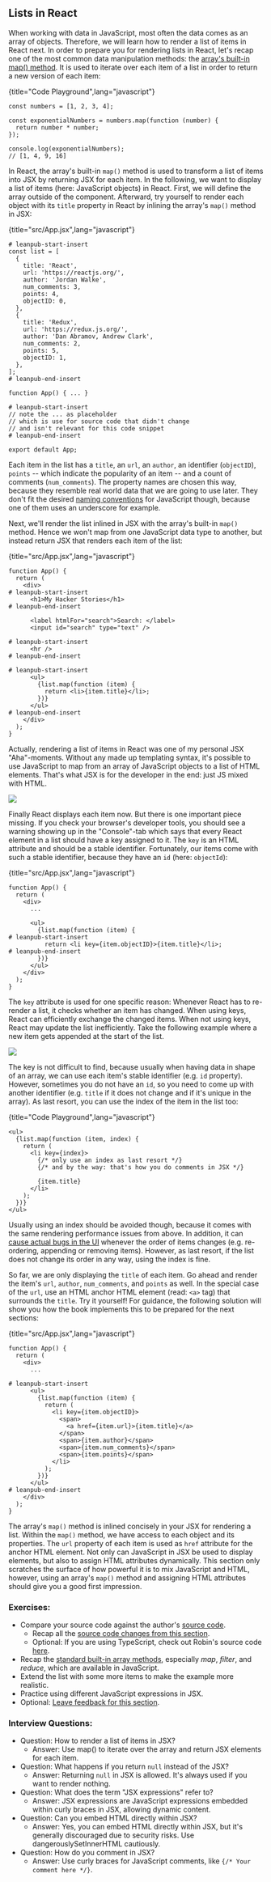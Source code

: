 ## Lists in React

When working with data in JavaScript, most often the data comes as an array of objects. Therefore, we will learn how to render a list of items in React next. In order to prepare you for rendering lists in React, let's recap one of the most common data manipulation methods: the [array's built-in map() method](https://mzl.la/3B3a7tf). It is used to iterate over each item of a list in order to return a new version of each item:

{title="Code Playground",lang="javascript"}
~~~~~~~
const numbers = [1, 2, 3, 4];

const exponentialNumbers = numbers.map(function (number) {
  return number * number;
});

console.log(exponentialNumbers);
// [1, 4, 9, 16]
~~~~~~~

In React, the array's built-in `map()` method is used to transform a list of items into JSX by returning JSX for each item. In the following, we want to display a list of items (here: JavaScript objects) in React. First, we will define the array outside of the component. Afterward, try yourself to render each object with its `title` property in React by inlining the array's `map()` method in JSX:

{title="src/App.jsx",lang="javascript"}
~~~~~~~
# leanpub-start-insert
const list = [
  {
    title: 'React',
    url: 'https://reactjs.org/',
    author: 'Jordan Walke',
    num_comments: 3,
    points: 4,
    objectID: 0,
  },
  {
    title: 'Redux',
    url: 'https://redux.js.org/',
    author: 'Dan Abramov, Andrew Clark',
    num_comments: 2,
    points: 5,
    objectID: 1,
  },
];
# leanpub-end-insert

function App() { ... }

# leanpub-start-insert
// note the ... as placeholder
// which is use for source code that didn't change
// and isn't relevant for this code snippet
# leanpub-end-insert

export default App;
~~~~~~~

Each item in the list has a `title`, an `url`, an `author`, an identifier (`objectID`), `points` -- which indicate the popularity of an item -- and a count of comments (`num_comments`). The property names are chosen this way, because they resemble real world data that we are going to use later. They don't fit the desired [naming conventions](https://www.robinwieruch.de/javascript-naming-conventions/) for JavaScript though, because one of them uses an underscore for example.

Next, we'll render the list inlined in JSX with the array's built-in `map()` method. Hence we won't map from one JavaScript data type to another, but instead return JSX that renders each item of the list:

{title="src/App.jsx",lang="javascript"}
~~~~~~~
function App() {
  return (
    <div>
# leanpub-start-insert
      <h1>My Hacker Stories</h1>
# leanpub-end-insert

      <label htmlFor="search">Search: </label>
      <input id="search" type="text" />

# leanpub-start-insert
      <hr />
# leanpub-end-insert

# leanpub-start-insert
      <ul>
        {list.map(function (item) {
          return <li>{item.title}</li>;
        })}
      </ul>
# leanpub-end-insert
    </div>
  );
}
~~~~~~~

Actually, rendering a list of items in React was one of my personal JSX "Aha"-moments. Without any made up templating syntax, it's possible to use JavaScript to map from an array of JavaScript objects to a list of HTML elements. That's what JSX is for the developer in the end: just JS mixed with HTML.

![](images/jsx-mapping.png)

Finally React displays each item now. But there is one important piece missing. If you check your browser's developer tools, you should see a warning showing up in the "Console"-tab which says that every React element in a list should have a key assigned to it. The `key` is an HTML attribute and should be a stable identifier. Fortunately, our items come with such a stable identifier, because they have an `id` (here: `objectId`):

{title="src/App.jsx",lang="javascript"}
~~~~~~~
function App() {
  return (
    <div>
      ...

      <ul>
        {list.map(function (item) {
# leanpub-start-insert
          return <li key={item.objectID}>{item.title}</li>;
# leanpub-end-insert
        })}
      </ul>
    </div>
  );
}
~~~~~~~

The `key` attribute is used for one specific reason: Whenever React has to re-render a list, it checks whether an item has changed. When using keys, React can efficiently exchange the changed items. When not using keys, React may update the list inefficiently. Take the following example where a new item gets appended at the start of the list.

![](images/react-keys-performance.png)

The key is not difficult to find, because usually when having data in shape of an array, we can use each item's stable identifier (e.g. `id` property). However, sometimes you do not have an `id`, so you need to come up with another identifier (e.g. `title` if it does not change and if it's unique in the array). As last resort, you can use the index of the item in the list too:

{title="Code Playground",lang="javascript"}
~~~~~~~
<ul>
  {list.map(function (item, index) {
    return (
      <li key={index}>
        {/* only use an index as last resort */}
        {/* and by the way: that's how you do comments in JSX */}

        {item.title}
      </li>
    );
  })}
</ul>
~~~~~~~

Usually using an index should be avoided though, because it comes with the same rendering performance issues from above. In addition, it can [cause actual bugs in the UI](https://www.robinwieruch.de/react-list-key/) whenever the order of items changes (e.g. re-ordering, appending or removing items). However, as last resort, if the list does not change its order in any way, using the index is fine.

So far, we are only displaying the `title` of each item. Go ahead and render the item's `url`, `author`, `num_comments`, and `points` as well. In the special case of the `url`, use an HTML anchor HTML element (read: `<a>` tag) that surrounds the `title`. Try it yourself! For guidance, the following solution will show you how the book implements this to be prepared for the next sections:

{title="src/App.jsx",lang="javascript"}
~~~~~~~
function App() {
  return (
    <div>
      ...

# leanpub-start-insert
      <ul>
        {list.map(function (item) {
          return (
            <li key={item.objectID}>
              <span>
                <a href={item.url}>{item.title}</a>
              </span>
              <span>{item.author}</span>
              <span>{item.num_comments}</span>
              <span>{item.points}</span>
            </li>
          );
        })}
      </ul>
# leanpub-end-insert
    </div>
  );
}
~~~~~~~

The array's `map()` method is inlined concisely in your JSX for rendering a list. Within the `map()` method, we have access to each object and its properties. The `url` property of each item is used as `href` attribute for the anchor HTML element. Not only can JavaScript in JSX be used to display elements, but also to assign HTML attributes dynamically. This section only scratches the surface of how powerful it is to mix JavaScript and HTML, however, using an array's `map()` method and assigning HTML attributes should give you a good first impression.

### Exercises:

* Compare your source code against the author's [source code](https://bit.ly/48YGefo).
  * Recap all the [source code changes from this section](https://bit.ly/3O1N0ZK).
  * Optional: If you are using TypeScript, check out Robin's source code [here](https://bit.ly/3SEnv0u).
* Recap the [standard built-in array methods](https://mzl.la/3b9V9rf), especially *map*, *filter*, and *reduce*, which are available in JavaScript.
* Extend the list with some more items to make the example more realistic.
* Practice using different JavaScript expressions in JSX.
* Optional: [Leave feedback for this section](https://forms.gle/aZmLFjEdSMTk9Thk9).

### Interview Questions:

* Question: How to render a list of items in JSX?
  * Answer: Use map() to iterate over the array and return JSX elements for each item.
* Question: What happens if you return `null` instead of the JSX?
  * Answer: Returning `null` in JSX is allowed. It's always used if you want to render nothing.
* Question: What does the term "JSX expressions" refer to?
  * Answer: JSX expressions are JavaScript expressions embedded within curly braces in JSX, allowing dynamic content.
* Question: Can you embed HTML directly within JSX?
  * Answer: Yes, you can embed HTML directly within JSX, but it's generally discouraged due to security risks. Use dangerouslySetInnerHTML cautiously.
* Question: How do you comment in JSX?
  * Answer: Use curly braces for JavaScript comments, like `{/* Your comment here */}`.